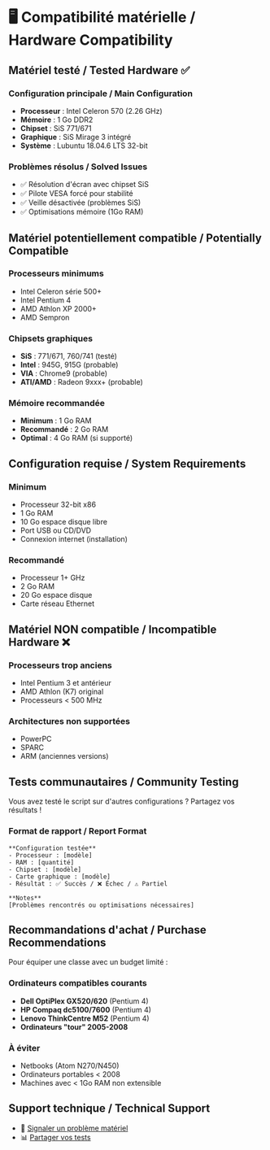 # 🖥️ Compatibilité matérielle / Hardware Compatibility

## Matériel testé / Tested Hardware ✅

### Configuration principale / Main Configuration
- **Processeur** : Intel Celeron 570 (2.26 GHz)
- **Mémoire** : 1 Go DDR2
- **Chipset** : SiS 771/671
- **Graphique** : SiS Mirage 3 intégré
- **Système** : Lubuntu 18.04.6 LTS 32-bit

### Problèmes résolus / Solved Issues
- ✅ Résolution d'écran avec chipset SiS
- ✅ Pilote VESA forcé pour stabilité
- ✅ Veille désactivée (problèmes SiS)
- ✅ Optimisations mémoire (1Go RAM)

## Matériel potentiellement compatible / Potentially Compatible

### Processeurs minimums
- Intel Celeron série 500+
- Intel Pentium 4
- AMD Athlon XP 2000+
- AMD Sempron

### Chipsets graphiques
- **SiS** : 771/671, 760/741 (testé)
- **Intel** : 945G, 915G (probable)
- **VIA** : Chrome9 (probable)
- **ATI/AMD** : Radeon 9xxx+ (probable)

### Mémoire recommandée
- **Minimum** : 1 Go RAM
- **Recommandé** : 2 Go RAM
- **Optimal** : 4 Go RAM (si supporté)

## Configuration requise / System Requirements

### Minimum
- Processeur 32-bit x86
- 1 Go RAM
- 10 Go espace disque libre
- Port USB ou CD/DVD
- Connexion internet (installation)

### Recommandé
- Processeur 1+ GHz
- 2 Go RAM
- 20 Go espace disque
- Carte réseau Ethernet

## Matériel NON compatible / Incompatible Hardware ❌

### Processeurs trop anciens
- Intel Pentium 3 et antérieur
- AMD Athlon (K7) original
- Processeurs < 500 MHz

### Architectures non supportées
- PowerPC
- SPARC
- ARM (anciennes versions)

## Tests communautaires / Community Testing

Vous avez testé le script sur d'autres configurations ? Partagez vos résultats !

### Format de rapport / Report Format
```
**Configuration testée**
- Processeur : [modèle]
- RAM : [quantité]
- Chipset : [modèle]
- Carte graphique : [modèle]
- Résultat : ✅ Succès / ❌ Échec / ⚠️ Partiel

**Notes**
[Problèmes rencontrés ou optimisations nécessaires]
```

## Recommandations d'achat / Purchase Recommendations

Pour équiper une classe avec un budget limité :

### Ordinateurs compatibles courants
- **Dell OptiPlex GX520/620** (Pentium 4)
- **HP Compaq dc5100/7600** (Pentium 4)
- **Lenovo ThinkCentre M52** (Pentium 4)
- **Ordinateurs "tour" 2005-2008**

### À éviter
- Netbooks (Atom N270/N450)
- Ordinateurs portables < 2008
- Machines avec < 1Go RAM non extensible

## Support technique / Technical Support

- 🐛 [Signaler un problème matériel](https://github.com/jbdoumenjou/lubuntu-school-revival/issues)
- 📊 [Partager vos tests](https://github.com/jbdoumenjou/lubuntu-school-revival/discussions)